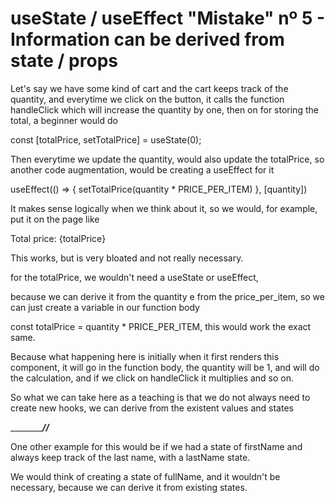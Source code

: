 # useState / useEffect "Mistake" nº 5 - Information can be derived from state / props

Let's say we have some kind of cart and the cart keeps track of the quantity, and everytime we click on the button, it
calls the function handleClick which will increase the quantity by one, then on for storing the total, a beginner would
do

const [totalPrice, setTotalPrice] = useState(0);

Then everytime we update the quantity, would also update the totalPrice, so another code augmentation, would be creating a
useEffect for it

useEffect(() => {
  setTotalPrice(quantity * PRICE_PER_ITEM)
}, [quantity])

It makes sense logically when we think about it, so we would, for example, put it on the page like

<p> Total price: {totalPrice} </p>

This works, but is very bloated and not really necessary.

for the totalPrice, we wouldn't need a useState or useEffect, 

because we can derive it from the quantity e from the price_per_item, so we can just create a variable in our function body

const totalPrice = quantity * PRICE_PER_ITEM, this would work the exact same.

Because what happening here is initially when it first renders this component, it will go in the function body, the quantity
will be 1, and will do the calculation, and if we click on handleClick it multiplies and so on.

So what we can take here as a teaching is that we do not always need to create new hooks, we can derive from the existent
values and states

_______________________________________________________________//_______________________________________________________

One other example for this would be if we had a state of firstName and always keep track of the last name, with a lastName
state.

We would think of creating a state of fullName, and it wouldn't be necessary, because we can derive it from existing states.

